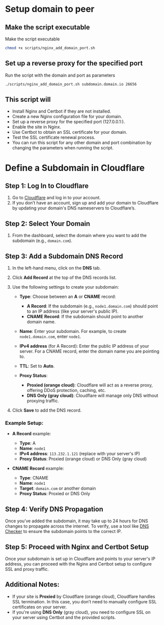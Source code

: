 # Setup domain to peer

## Make the script executable

Make the script executable
```bash
chmod +x scripts/nginx_add_domain_port.sh 
```

## Set up a reverse proxy for the specified port

Run the script with the domain and port as parameters

```bash
./scripts/nginx_add_domain_port.sh subdomain.domain.io 26656
```

## This script will

- Install Nginx and Certbot if they are not installed.
- Create a new Nginx configuration file for your domain.
- Set up a reverse proxy for the specified port (127.0.0.1:<port>).
- Enable the site in Nginx.
- Use Certbot to obtain an SSL certificate for your domain.
- Test the SSL certificate renewal process.
- You can run this script for any other domain and port combination by changing the parameters when running the script.


# Define a Subdomain in Cloudflare

## Step 1: Log In to Cloudflare
1. Go to [Cloudflare](https://www.cloudflare.com/) and log in to your account.
2. If you don’t have an account, sign up and add your domain to Cloudflare by updating your domain's DNS nameservers to Cloudflare’s.

## Step 2: Select Your Domain
1. From the dashboard, select the domain where you want to add the subdomain (e.g., `domain.com`).

## Step 3: Add a Subdomain DNS Record
1. In the left-hand menu, click on the **DNS** tab.
2. Click **Add Record** at the top of the DNS records list.

3. Use the following settings to create your subdomain:

   - **Type**: Choose between an **A** or **CNAME** record:
     - **A Record**: If the subdomain (e.g., `node1.domain.com`) should point to an IP address (like your server's public IP).
     - **CNAME Record**: If the subdomain should point to another domain name.

   - **Name**: Enter your subdomain. For example, to create `node1.domain.com`, enter `node1`.

   - **IPv4 address** (for A Record): Enter the public IP address of your server. For a CNAME record, enter the domain name you are pointing to.

   - **TTL**: Set to **Auto**.

   - **Proxy Status**:
     - **Proxied (orange cloud)**: Cloudflare will act as a reverse proxy, offering DDoS protection, caching, etc.
     - **DNS Only (gray cloud)**: Cloudflare will manage only DNS without proxying traffic.

4. Click **Save** to add the DNS record.

### Example Setup:
- **A Record** example:
   - **Type**: A
   - **Name**: `node1`
   - **IPv4 address**: `113.232.1.121` (replace with your server's IP)
   - **Proxy Status**: Proxied (orange cloud) or DNS Only (gray cloud)
   
- **CNAME Record** example:
   - **Type**: CNAME
   - **Name**: `node1`
   - **Target**: `domain.com` or another domain
   - **Proxy Status**: Proxied or DNS Only

## Step 4: Verify DNS Propagation
Once you’ve added the subdomain, it may take up to 24 hours for DNS changes to propagate across the internet. To verify, use a tool like [DNS Checker](https://dnschecker.org/) to ensure the subdomain points to the correct IP.

## Step 5: Proceed with Nginx and Certbot Setup
Once your subdomain is set up in Cloudflare and points to your server's IP address, you can proceed with the Nginx and Certbot setup to configure SSL and proxy traffic.

## Additional Notes:
- If your site is **Proxied** by Cloudflare (orange cloud), Cloudflare handles SSL termination. In this case, you don’t need to manually configure SSL certificates on your server.
- If you're using **DNS Only** (gray cloud), you need to configure SSL on your server using Certbot and the provided scripts.
